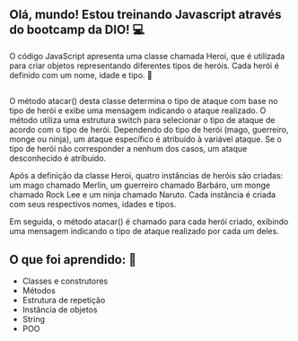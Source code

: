 ## Olá, mundo! Estou treinando Javascript através do bootcamp da DIO! 💻

O código JavaScript apresenta uma classe chamada Heroi, que é utilizada para criar objetos representando diferentes tipos de heróis. Cada herói é definido com um nome, idade e tipo. 🚀

##

O método atacar() desta classe determina o tipo de ataque com base no tipo de herói e exibe uma mensagem indicando o ataque realizado. O método utiliza uma estrutura switch para selecionar o tipo de ataque de acordo com o tipo de herói. Dependendo do tipo de herói (mago, guerreiro, monge ou ninja), um ataque específico é atribuído à variável ataque. Se o tipo de herói não corresponder a nenhum dos casos, um ataque desconhecido é atribuído.

Após a definição da classe Heroi, quatro instâncias de heróis são criadas: um mago chamado Merlin, um guerreiro chamado Barbáro, um monge chamado Rock Lee e um ninja chamado Naruto. Cada instância é criada com seus respectivos nomes, idades e tipos.

Em seguida, o método atacar() é chamado para cada herói criado, exibindo uma mensagem indicando o tipo de ataque realizado por cada um deles.

## O que foi aprendido: 🧠
- Classes e construtores
- Métodos
- Estrutura de repetição
- Instância de objetos
- String
- POO
